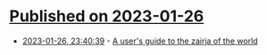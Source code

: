# [Published on 2023-01-26](index.md)

* [2023-01-26, 23:40:39](https://lobste.rs/s/jftqeg/user_s_guide_zairja_world) - [A user's guide to the zairja of the world](https://samkriss.substack.com/p/a-users-guide-to-the-zairja-of-the)
